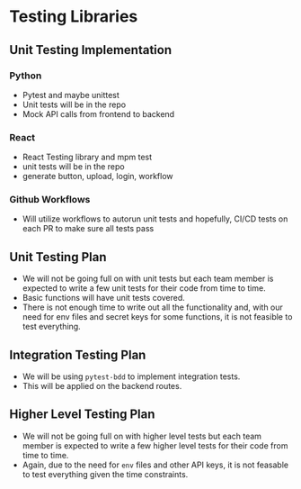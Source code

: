 # Testing Libraries

## Unit Testing Implementation

### Python 

- Pytest and maybe unittest
- Unit tests will be in the repo
- Mock API calls from frontend to backend

### React

- React Testing library and mpm test
- unit tests will be in the repo
- generate button, upload, login, workflow

### Github Workflows

- Will utilize workflows to autorun unit tests and hopefully, CI/CD tests on each PR to make sure all tests pass

## Unit Testing Plan

- We will not be going full on with unit tests but each team member is expected to write a few unit tests for their code from time to time.
- Basic functions will have unit tests covered.
- There is not enough time to write out all the functionality and, with our need for env files and secret keys for some functions, it is not feasible to test everything.

## Integration Testing Plan

- We will be using `pytest-bdd` to implement integration tests.
- This will be applied on the backend routes.

## Higher Level Testing Plan

- We will not be going full on with higher level tests but each team member is expected to write a few higher level tests for their code from time to time.
- Again, due to the need for `env` files and other API keys, it is not feasable to test everything given the time constraints.

